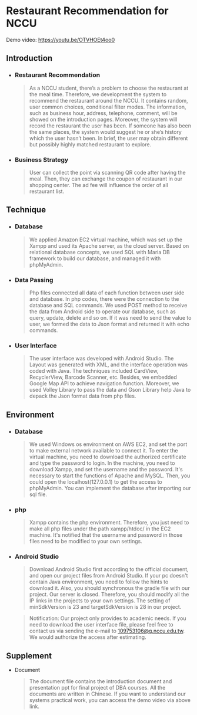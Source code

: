 # Restaurant Recommendation for NCCU

Demo video: https://youtu.be/OTVHOEt4oo0

Introduction
----
* ### Restaurant Recommendation
  >As a NCCU student, there’s a problem to choose the restaurant at the meal time. Therefore, we development the system to recommend the restaurant around the NCCU. It contains random, user common choices, conditional filter modes. The information, such as business hour, address, telephone, comment, will be showed on the introduction pages. Moreover, the system will record the restaurant the user has been. If someone has also been the same places, the system would suggest he or she’s history which the user hasn’t been. In brief, the user may obtain different but possibly highly matched restaurant to explore.

* ### Business Strategy
  >User can collect the point via scanning QR code after having the meal. Then, they can exchange the coupon of restaurant in our shopping center. The ad fee will influence the order of all restaurant list.

Technique
----
* ### Database
  >We applied Amazon EC2 virtual machine, which was set up the Xampp and used its Apache server, as the cloud server. Based on relational database concepts, we used SQL with Maria DB framework to build our database, and managed it with phpMyAdmin.

* ### Data Passing
  >Php files connected all data of each function between user side and database. In php codes, there were the connection to the database and SQL commands. We used POST method to receive the data from Android side to operate our database, such as query, update, delete and so on. If it was need to send the value to user, we formed the data to Json format and returned it with echo commands.

* ### User Interface
  > The user interface was developed with Android Studio. The Layout was generated with XML, and the interface operation was coded with Java. The techniques included CardView, RecyclerView, Barcode Scanner, etc. Besides, we embedded Google Map API to achieve navigation function. Moreover, we used Volley Library to pass the data and Gson Library help Java to depack the Json format data from php files.

Environment
----
* ### Database
  >We used Windows os environment on AWS EC2, and set the port to make external network available to connect it. To enter the virtual machine, you need to download the authorized certificate and type the password to login. In the machine, you need to download Xampp, and set the username and the password. It's necessary to start the functions of Apache and MySQL. Then, you could open the localhost(127.0.0.1) to get the access to phpMyAdmin. You can implement the database after importing our sql file.
* ### php
  >Xampp contains the php environment. Therefore, you just need to make all php files under the path xampp/htdoc/ in the EC2 machine. It's notified that the username and password in those files need to be modified to your own settings.

* ### Android Studio
  >Download Android Studio first according to the official document, and open our project files from Android Studio. If your pc doesn't contain Java environment, you need to follow the hints to download it. Also, you should synchronous the gradle file with our project. Our server is closed. Therefore, you should modify all the IP links in the projects to your own settings. The setting of minSdkVersion is 23 and targetSdkVersion is 28 in our project.

  >Notification: Our project only provides to academic needs. If you need to download the user interface file, please feel free to contact us via sending the e-mail to 109753106@g.nccu.edu.tw. We would authorize the access after estimating.

Supplement
----
* Document
  >The document file contains the introduction document and presentation ppt for final project of DBA courses. All the documents are written in Chinese. If you want to understand our systems practical work, you can access the demo video via above link.
